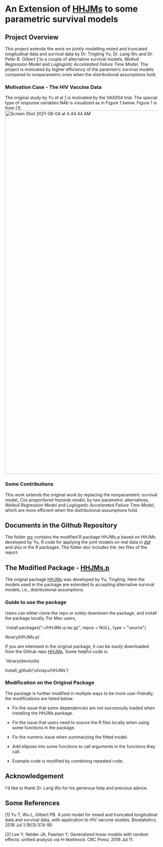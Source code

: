 # An Extension of [HHJMs](https://github.com/oliviayu/HHJMs) to some parametric survival models

## Project Overview

This project extends the work on jointly modelling mixed and truncated longitudinal data and survival data by Dr. Tingting Yu, Dr. Lang Wu and Dr. Peter B. Gilbert [1](https://academic.oup.com/biostatistics/article/19/3/374/4210131?login=true) to a couple of alternative survival models, *Weibull Regression Model* and *Loglogistic Accelarated Failure Time Model*. The project is motivated by higher efficiency of the parametric survival models compared to nonparametric ones when the distributional assumptions hold. 

### Motivation Case - The HIV Vaccine Data

The original study by Yu et al [1](https://academic.oup.com/biostatistics/article/19/3/374/4210131?login=true) is motivated by the VAX004 trial.  The special type of response variables *NAb* is visualized as in Figure 1 below. Figure 1 is from [1].
<img width="1199" alt="Screen Shot 2021-08-04 at 4 44 44 AM" src="https://user-images.githubusercontent.com/70077322/128175220-ff0a1735-f15f-4f65-9542-9a0ec45f9755.png">

### Some Contributions

This work extends the original work by replacing the nonparametric survival model, *Cox proportional hazards model*, by two parametric alternatives, *Weibull Regression Model* and *Loglogistic Accelarated Failure Time Model*, which are more efficient when the distributional assumptions hold.


## Documents in the Github Repository

The folder [*src*](src) contains the modified R package HHJMs.p based on HHJMs developed by Yu, R code for applying the joint models on real data in [*dat*](dat) and also in the R packages. The folder *doc* includes the .tex files of the report.


## The Modified Package - [HHJMs.p](src/HHJMs-p.tar.gz)

The orignal package [HHJMs](https://github.com/oliviayu/HHJMs) was developed by Yu, Tingting. Here the models used in the package are extended to accepting alternative survival models, i.e., distributional assumptions. 

### Guide to use the package

Users can either clone the repo or solely downlown the package, and install the package locally. For Mac users,

`install.packages("~/HHJMs-p.tar.gz", repos = NULL, type = "source")

library(HHJMs.p)`

If you are interesed in the original package, it can be easily downloaded from the Github repo [HHJMs](https://github.com/oliviayu/HHJMs). Some helpful code is:

`library(devtools)

install_github('oliviayu/HHJMs')`

### Modification on the Original Package

The package is further modified in multiple ways to be more user-friendly; the modifications are listed below.

- Fix the issue that some dependencies are not successully loaded when installing the HHJMs package.

- Fix the issue that users need to source the R files locally when using some functions in the package.

- Fix the numeric issue when summarizing the fitted model.

- Add ellipses into some functions to call arguments in the functions they call.

- Example code is modified by combining repeated code.

## Acknowledgement

I'd like to thank Dr. Lang Wu for his generous help and precious advice.


## Some References

[1] Yu T, Wu L, Gilbert PB. A joint model for mixed and truncated longitudinal data and survival data, with application to HIV vaccine studies. Biostatistics. 2018 Jul 1;19(3):374-90.

[2] Lee Y, Nelder JA, Pawitan Y. Generalized linear models with random effects: unified analysis via H-likelihood. CRC Press; 2018 Jul 11.
